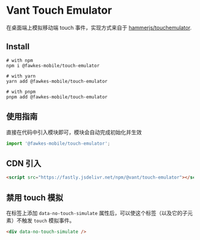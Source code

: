 # Vant Touch Emulator

在桌面端上模拟移动端 touch 事件，实现方式来自于 [hammerjs/touchemulator](https://github.com/hammerjs/touchemulator).

## Install

```shell
# with npm
npm i @fawkes-mobile/touch-emulator

# with yarn
yarn add @fawkes-mobile/touch-emulator

# with pnpm
pnpm add @fawkes-mobile/touch-emulator
```

## 使用指南

直接在代码中引入模块即可，模块会自动完成初始化并生效

```js
import '@fawkes-mobile/touch-emulator';
```

## CDN 引入

```html
<script src="https://fastly.jsdelivr.net/npm/@vant/touch-emulator"></script>
```

## 禁用 touch 模拟

在标签上添加 `data-no-touch-simulate` 属性后，可以使这个标签（以及它的子元素）不触发 `touch` 模拟事件。

```html
<div data-no-touch-simulate />
```
